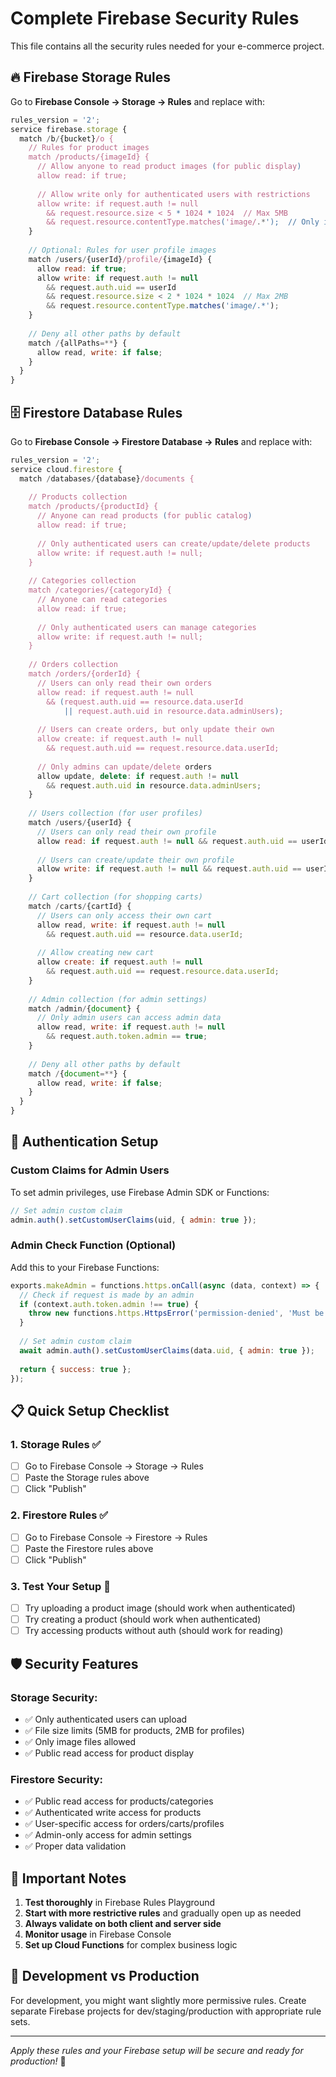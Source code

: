 # Complete Firebase Security Rules

This file contains all the security rules needed for your e-commerce project.

## 🔥 Firebase Storage Rules

Go to **Firebase Console → Storage → Rules** and replace with:

```javascript
rules_version = '2';
service firebase.storage {
  match /b/{bucket}/o {
    // Rules for product images
    match /products/{imageId} {
      // Allow anyone to read product images (for public display)
      allow read: if true;
      
      // Allow write only for authenticated users with restrictions
      allow write: if request.auth != null 
        && request.resource.size < 5 * 1024 * 1024  // Max 5MB
        && request.resource.contentType.matches('image/.*');  // Only images
    }
    
    // Optional: Rules for user profile images
    match /users/{userId}/profile/{imageId} {
      allow read: if true;
      allow write: if request.auth != null 
        && request.auth.uid == userId
        && request.resource.size < 2 * 1024 * 1024  // Max 2MB
        && request.resource.contentType.matches('image/.*');
    }
    
    // Deny all other paths by default
    match /{allPaths=**} {
      allow read, write: if false;
    }
  }
}
```

## 🗄️ Firestore Database Rules

Go to **Firebase Console → Firestore Database → Rules** and replace with:

```javascript
rules_version = '2';
service cloud.firestore {
  match /databases/{database}/documents {
    
    // Products collection
    match /products/{productId} {
      // Anyone can read products (for public catalog)
      allow read: if true;
      
      // Only authenticated users can create/update/delete products
      allow write: if request.auth != null;
    }
    
    // Categories collection
    match /categories/{categoryId} {
      // Anyone can read categories
      allow read: if true;
      
      // Only authenticated users can manage categories
      allow write: if request.auth != null;
    }
    
    // Orders collection
    match /orders/{orderId} {
      // Users can only read their own orders
      allow read: if request.auth != null 
        && (request.auth.uid == resource.data.userId 
            || request.auth.uid in resource.data.adminUsers);
      
      // Users can create orders, but only update their own
      allow create: if request.auth != null 
        && request.auth.uid == request.resource.data.userId;
      
      // Only admins can update/delete orders
      allow update, delete: if request.auth != null 
        && request.auth.uid in resource.data.adminUsers;
    }
    
    // Users collection (for user profiles)
    match /users/{userId} {
      // Users can only read their own profile
      allow read: if request.auth != null && request.auth.uid == userId;
      
      // Users can create/update their own profile
      allow write: if request.auth != null && request.auth.uid == userId;
    }
    
    // Cart collection (for shopping carts)
    match /carts/{cartId} {
      // Users can only access their own cart
      allow read, write: if request.auth != null 
        && request.auth.uid == resource.data.userId;
      
      // Allow creating new cart
      allow create: if request.auth != null 
        && request.auth.uid == request.resource.data.userId;
    }
    
    // Admin collection (for admin settings)
    match /admin/{document} {
      // Only admin users can access admin data
      allow read, write: if request.auth != null 
        && request.auth.token.admin == true;
    }
    
    // Deny all other paths by default
    match /{document=**} {
      allow read, write: if false;
    }
  }
}
```

## 🔐 Authentication Setup

### Custom Claims for Admin Users
To set admin privileges, use Firebase Admin SDK or Functions:

```javascript
// Set admin custom claim
admin.auth().setCustomUserClaims(uid, { admin: true });
```

### Admin Check Function (Optional)
Add this to your Firebase Functions:

```javascript
exports.makeAdmin = functions.https.onCall(async (data, context) => {
  // Check if request is made by an admin
  if (context.auth.token.admin !== true) {
    throw new functions.https.HttpsError('permission-denied', 'Must be an admin');
  }
  
  // Set admin custom claim
  await admin.auth().setCustomUserClaims(data.uid, { admin: true });
  
  return { success: true };
});
```

## 📋 Quick Setup Checklist

### 1. Storage Rules ✅
- [ ] Go to Firebase Console → Storage → Rules
- [ ] Paste the Storage rules above
- [ ] Click "Publish"

### 2. Firestore Rules ✅
- [ ] Go to Firebase Console → Firestore → Rules
- [ ] Paste the Firestore rules above
- [ ] Click "Publish"

### 3. Test Your Setup 🧪
- [ ] Try uploading a product image (should work when authenticated)
- [ ] Try creating a product (should work when authenticated)
- [ ] Try accessing products without auth (should work for reading)

## 🛡️ Security Features

### Storage Security:
- ✅ Only authenticated users can upload
- ✅ File size limits (5MB for products, 2MB for profiles)
- ✅ Only image files allowed
- ✅ Public read access for product display

### Firestore Security:
- ✅ Public read access for products/categories
- ✅ Authenticated write access for products
- ✅ User-specific access for orders/carts/profiles
- ✅ Admin-only access for admin settings
- ✅ Proper data validation

## 🚨 Important Notes

1. **Test thoroughly** in Firebase Rules Playground
2. **Start with more restrictive rules** and gradually open up as needed
3. **Always validate on both client and server side**
4. **Monitor usage** in Firebase Console
5. **Set up Cloud Functions** for complex business logic

## 🔄 Development vs Production

For development, you might want slightly more permissive rules. Create separate Firebase projects for dev/staging/production with appropriate rule sets.

---

*Apply these rules and your Firebase setup will be secure and ready for production!* 🚀 